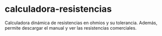 # calculadora-resistencias
Calculadora dinámica de resistencias en ohmios y su tolerancia. Además, permite descargar el manual y ver las resistencias comerciales.
